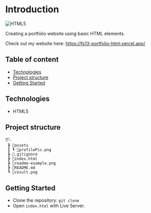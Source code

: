 # Introduction

![HTML5](https://img.shields.io/badge/HTML-v.5-blue?logo=HTML5)

Creating a portfolio website using basic HTML elements.

Check out my website here: https://fs13-portfolio-html.vercel.app/

## Table of content
  - [Technologies](#technologies)
  - [Project structure](#project-structure)
  - [Getting Started](#getting-started)


## Technologies
- HTML5

## Project structure

```
📦.
 ┣ 📂assets
 ┃ ┗ 📜profilePic.png
 ┣ 📜.gitignore
 ┣ 📜index.html
 ┣ 📜readme-example.png
 ┣ 📜README.md
 ┗ 📜result.png
```

## Getting Started
- Clone the repository: `git clone`
- Open `index.html` with Live Server.
